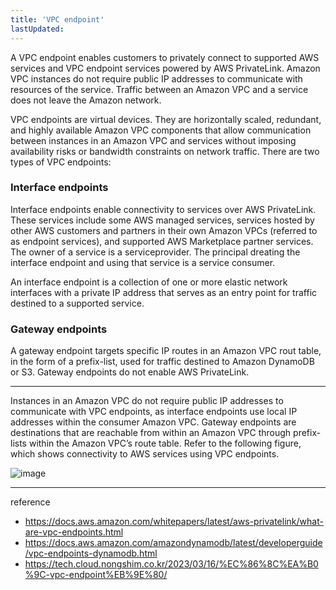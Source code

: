 ```yaml
---
title: 'VPC endpoint'
lastUpdated: 
---
```


A VPC endpoint enables customers to privately connect to supported AWS services and VPC endpoint services powered by AWS PrivateLink. Amazon VPC instances do not require public IP addresses to communicate with resources of the service. Traffic between an Amazon VPC and a service does not leave the Amazon network.

VPC endpoints are virtual devices. They are horizontally scaled, redundant, and highly available Amazon VPC components that allow communication between instances in an Amazon VPC and services without imposing availability risks or bandwidth constraints on network traffic. There are two types of VPC endpoints:

### Interface endpoints

Interface endpoints enable connectivity to services over AWS PrivateLink. These services include some AWS managed services, services hosted by other AWS customers and partners in their own Amazon VPCs (referred to as endpoint services), and supported AWS Marketplace partner services. The owner of a service is a serviceprovider. The principal dreating the interface endpoint and using that service is a service consumer.

An interface endpoint is a collection of one or more elastic network interfaces with a private IP address that serves as an entry point for traffic destined to a supported service.

### Gateway endpoints

A gateway endpoint targets specific IP routes in an Amazon VPC rout table, in the form of a prefix-list, used for traffic destined to Amazon DynamoDB or S3. Gateway endpoints do not enable AWS PrivateLink.

---

Instances in an Amazon VPC do not require public IP addresses to communicate with VPC endpoints, as interface endpoints use local IP addresses within the consumer Amazon VPC. Gateway endpoints are destinations that are reachable from within an Amazon VPC through prefix-lists within the Amazon VPC’s route table. Refer to the following figure, which shows connectivity to AWS services using VPC endpoints.

![image](https://github.com/rlaisqls/rlaisqls/assets/81006587/a46fa3fe-0747-44bb-b304-67179f3449af)


---
reference
- https://docs.aws.amazon.com/whitepapers/latest/aws-privatelink/what-are-vpc-endpoints.html
- https://docs.aws.amazon.com/amazondynamodb/latest/developerguide/vpc-endpoints-dynamodb.html
- https://tech.cloud.nongshim.co.kr/2023/03/16/%EC%86%8C%EA%B0%9C-vpc-endpoint%EB%9E%80/